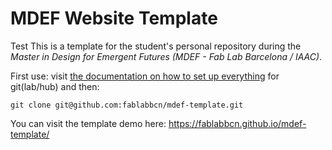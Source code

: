 # MDEF Website Template

Test
This is a template for the student's personal repository during the _Master in Design for Emergent Futures (MDEF - Fab Lab Barcelona / IAAC)_. 


First use: visit [the documentation on how to set up everything](https://fablabbcn-projects.gitlab.io/learning/fabacademy-local-docs/guides/code/gitsetup/) for git(lab/hub) and then:

```
git clone git@github.com:fablabbcn/mdef-template.git
```

You can visit the template demo here: https://fablabbcn.github.io/mdef-template/
